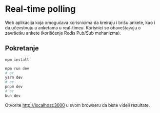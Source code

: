 # Real-time polling

Web aplikacija koja omogućava korisnicima da kreiraju i brišu ankete, kao i da učevstvuju u anketama u real-timeu. Korisnici se obaveštavaju o završetku ankete (korišćenje Redis Pub/Sub mehanizma).

## Pokretanje

```bash
npm install

npm run dev
# or
yarn dev
# or
pnpm dev
# or
bun dev
```

Otvorite [http://localhost:3000](http://localhost:3000) u svom browseru da biste videli rezultate.



